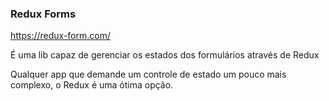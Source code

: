 ### Redux Forms

https://redux-form.com/

É uma lib capaz de gerenciar os estados dos formulários através de Redux

Qualquer app que demande um controle de estado um pouco mais complexo, o Redux é uma ótima opção.